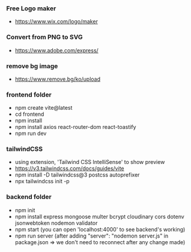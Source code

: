 ### Free Logo maker
- https://www.wix.com/logo/maker

### Convert from PNG to SVG 
- https://www.adobe.com/express/

### remove bg image
- https://www.remove.bg/ko/upload

### frontend folder
- npm create vite@latest
- cd frontend
- npm install
- npm install axios react-router-dom react-toastify
- npm run dev

### tailwindCSS
- using extension, 'Tailwind CSS IntelliSense' to show preview
- https://v3.tailwindcss.com/docs/guides/vite
- npm install -D tailwindcss@3 postcss autoprefixer
- npx tailwindcss init -p



### backend folder
- npm init
- npm install express mongoose multer bcrypt cloudinary cors dotenv jsonwebtoken nodemon validator
- npm start
(you can open 'localhost:4000' to see backend's working)
- npm run server (after adding "server": "nodemon server.js" in package.json => we don't need to reconnect after any change made)